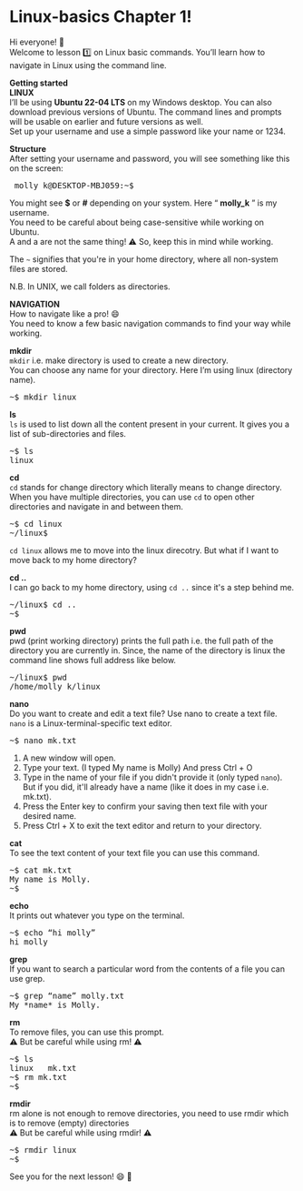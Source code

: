 # Linux-basics Chapter 1!
Hi everyone! 👋  
Welcome to lesson 1️⃣ on Linux basic commands. You’ll learn how to navigate in Linux using the command line. 

**Getting started  
LINUX**   
I’ll be using **Ubuntu 22-04 LTS** on my Windows desktop. You can also download previous versions of Ubuntu. The command lines and prompts will be usable on earlier and future versions as well.  
Set up your username and use a simple password like your name or 1234. 

**Structure**   
After setting your username and password, you will see something like this on the screen: 
<pre> molly_k@DESKTOP-MBJ059:~$ </pre>

You might see **$** or **#** depending on your system. Here “ **molly_k** ” is my username.   
You need to be careful about being case-sensitive while working on Ubuntu.   
A and a are not the same thing! ⚠️ So, keep this in mind while working. 

The `~` signifies that you're in your home directory, where all non-system files are stored. 

N.B. In UNIX, we call folders as directories.

**NAVIGATION**  
How to navigate like a pro! 😄  
You need to know a few basic navigation commands to find your way while working. 

**mkdir**     
`mkdir` i.e. make directory is used to create a new directory.  
You can choose any name for your directory. Here I’m using linux (directory name).   
<pre>~$ mkdir linux </pre>

**ls**     
`ls` is used to list down all the content present in your current. It gives you a list of sub-directories and files.  
<pre>~$ ls
linux </pre>

**cd**     
`cd` stands for change directory which literally means to change directory. When you have multiple directories, you can use `cd` to open other directories and navigate in and between them.   
<pre>~$ cd linux  
~/linux$ </pre> 

`cd linux` allows me to move into the linux direcotry. But what if I want to move back to my home directory?

**cd ..**    
I can go back to my home directory, using `cd ..` since it's a step behind me.   
<pre>~/linux$ cd ..  
~$ </pre>

**pwd**    
pwd (print working directory) prints the full path i.e. the full path of the directory you are currently in. Since, the name of the directory is linux the command line shows full address like below.   
<pre>~/linux$ pwd  
/home/molly_k/linux </pre>

**nano**     
Do you want to create and edit a text file? Use nano to create a text file.
`nano` is a Linux-terminal-specific text editor.
<pre>~$ nano mk.txt </pre>

1. A new window will open.
2. Type your text. (I typed My name is Molly)  And press Ctrl + O
3. Type in the name of your file if you didn't provide it (only typed `nano`). But if you did, it'll already have a name (like it does in my case i.e. mk.txt).
4. Press the Enter key to confirm your saving then text file with your desired name.
5. Press Ctrl + X to exit the text editor and return to your directory.

**cat**     
To see the text content of your text file you can use this command.  
<pre>~$ cat mk.txt  
My name is Molly.  
~$ </pre>

**echo**  
It prints out whatever you type on the terminal.  
<pre>~$ echo “hi molly”   
hi molly </pre> 

**grep**     
If you want to search a particular word from the contents of a file you can use grep.   
<pre>~$ grep “name” molly.txt   
My *name* is Molly. </pre>

**rm**   
To remove files, you can use this prompt.   
⚠️ But be careful while using rm! ⚠️  
<pre>~$ ls   
linux   mk.txt  
~$ rm mk.txt   
~$ </pre>

**rmdir**   
rm alone is not enough to remove directories, you need to use rmdir which is to remove (empty) directories    
⚠️ But be careful while using rmdir! ⚠️   
<pre>~$ rmdir linux  
~$ </pre>


See you for the next lesson! 😄 👋

